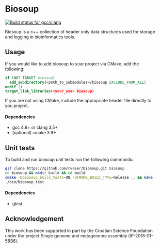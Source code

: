 # Biosoup

[![Build status for gcc/clang](https://travis-ci.org/rvaser/biosoup.svg?branch=master)](https://travis-ci.org/rvaser/biosoup)

Biosoup is a c++ collection of header only data structures used for storage and logging in bioinformatics tools.

## Usage

If you would like to add biosoup to your project via CMake, add the following:
```cmake
if (NOT TARGET biosoup)
  add_subdirectory(<path_to_submodules>/biosoup EXCLUDE_FROM_ALL)
endif ()
target_link_libraries(<your_exe> biosoup)
```

If you are not using CMake, include the appropriate header file directly to you project.

#### Dependencies

- gcc 4.8+ or clang 3.5+
- (optional) cmake 3.9+

## Unit tests

To build and run biosoup unit tests run the following commands:

```bash
git clone https://github.com/rvaser/biosoup.git biosoup
cd biosoup && mkdir build && cd build
cmake -Dbiosoup_build_tests=ON -DCMAKE_BUILD_TYPE=Release .. && make
./bin/biosoup_test
```

#### Dependencies
- gtest

## Acknowledgement

This work has been supported in part by the Croatian Science Foundation under the project Single genome and metagenome assembly (IP-2018-01-5886).
